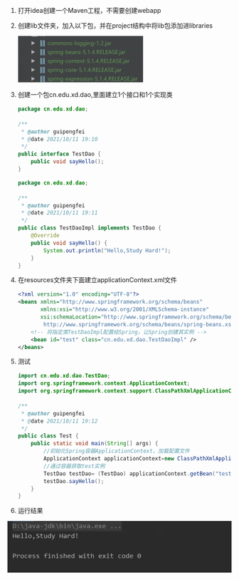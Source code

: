 1. 打开idea创建一个Maven工程，不需要创建webapp

2. 创建lib文件夹，加入以下包，并在project结构中将lib包添加进libraries

   <img src="../../../MyNotesImgs/Untitled.assets/image-20211011192041230.png" alt="image-20211011192041230" style="zoom:50%;" />

3. 创建一个包cn.edu.xd.dao,里面建立1个接口和1个实现类

   ```java
   package cn.edu.xd.dao;
   
   /**
    * @author guipengfei
    * @date 2021/10/11 19:10
    */
   public interface TestDao {
       public void sayHello();
   }
   
   ```

   ```java
   package cn.edu.xd.dao;
   
   /**
    * @author guipengfei
    * @date 2021/10/11 19:11
    */
   public class TestDaoImpl implements TestDao {
       @Override
       public void sayHello() {
           System.out.println("Hello,Study Hard!");
       }
   }
   
   ```

4. 在resources文件夹下面建立applicationContext.xml文件

   ```xml
   <?xml version="1.0" encoding="UTF-8"?>
   <beans xmlns="http://www.springframework.org/schema/beans"
          xmlns:xsi="http://www.w3.org/2001/XMLSchema-instance"
          xsi:schemaLocation="http://www.springframework.org/schema/beans
           http://www.springframework.org/schema/beans/spring-beans.xsd">
       <!-- 将指定类TestDaoImpl配置给Spring，让Spring创建其实例 -->
       <bean id="test" class="cn.edu.xd.dao.TestDaoImpl" />
   </beans>
   
   ```

5. 测试

   ```java
   import cn.edu.xd.dao.TestDao;
   import org.springframework.context.ApplicationContext;
   import org.springframework.context.support.ClassPathXmlApplicationContext;
   
   /**
    * @author guipengfei
    * @date 2021/10/11 19:12
    */
   public class Test {
       public static void main(String[] args) {
           //初始化Spring容器ApplicationContext，加载配置文件
           ApplicationContext applicationContext=new ClassPathXmlApplicationContext("applicationContext.xml");
           //通过容器获取test实例
           TestDao testDao= (TestDao) applicationContext.getBean("test");
           testDao.sayHello();
       }
   }
   
   ```

6. 运行结果

<img src="../../../MyNotesImgs/Untitled.assets/image-20211011192416732.png" alt="image-20211011192416732" style="zoom:50%;" />